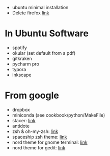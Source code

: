 - ubuntu minimal installation
- Delete firefox [link](https://askubuntu.com/questions/16758/removing-firefox-in-ubuntu-with-all-add-ons-like-it-never-existed)

# In Ubuntu Software
- spotify
- okular (set default from a pdf)
- gitkraken
- pycharm pro
- typora
- inkscape

# From google
- dropbox
- miniconda (see cookbook/python/MakeFile)
- stacer: [link](https://github.com/oguzhaninan/Stacer)
- antidote
- zsh & oh-my-zsh: [link](https://medium.com/wearetheledger/oh-my-zsh-made-for-cli-lovers-installation-guide-3131ca5491fb)
- spaceship zsh theme: [link](https://github.com/denysdovhan/spaceship-prompt)
- nord theme for gnome terminal: [link](https://github.com/arcticicestudio/nord-gnome-terminal)
- nord theme for gedit: [link](https://github.com/arcticicestudio/nord-gedit)

